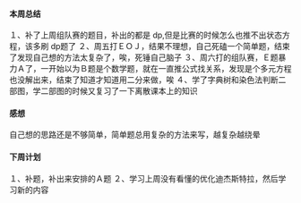 #### 本周总结
１、补了上周组队赛的题目，补出的都是 dp,但是比赛的时候怎么也推不出状态方程，该多刷 dp题了
２、周五打ＥＯＪ，结果不理想，自己死磕一个简单题，结束了发现自己想的方法太复杂了，唉，死锤自己脑子
３、周六打的组队赛，Ｅ题暴力Ａ了，一开始以为Ｂ题是个数学题，就在一直推公式找关系，发现是个多元方程也没解出来，结束了知道才知道用二分来做，唉
４、学了字典树和染色法判断二部图，学二部图的时候又复习了一下离散课本上的知识

#### 感想
自己想的思路还是不够简单，简单题总用复杂的方法来写，越复杂越绕晕
#### 下周计划
１、补题，补出来安排的Ａ题
２、学习上周没有看懂的优化迪杰斯特拉，然后学习新的内容
